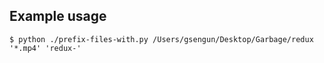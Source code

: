 ## Example usage

```
$ python ./prefix-files-with.py /Users/gsengun/Desktop/Garbage/redux '*.mp4' 'redux-'
```